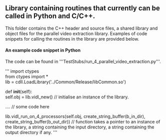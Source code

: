 ## Library containing routines that currently can be called in Python and C/C++.

This folder contains the C++ header and source files, a shared library and object files for the parallel video extraction library. Examples of code snippets for calling the routines in the library are provided below.

#### An example code snippet in Python
The code can be found in '''TestStubs/run_4_parallel_video_extraction.py'''.

'''
import ctypes  
from ctypes import *  
lib = cdll.LoadLibrary('../Common/Release/libCommon.so')  

def __init__(self):  
    self.obj = lib.vidl_new()  // initialise an instance of the library.

.... // some code here
    
lib.vidl_run_on_4_processors(self.obj, create_string_buffer(b_in_dir), create_string_buffer(b_out_dir))  // function takes a pointer to an instance of the library, a string containing the input directory, a string containing the output directory if any.
'''
